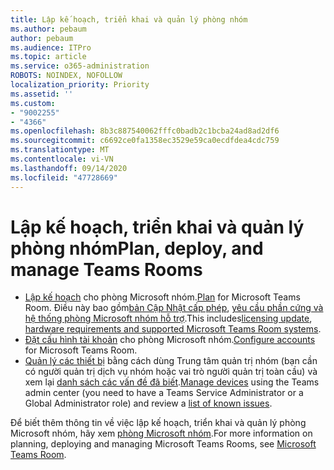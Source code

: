 ```yaml
---
title: Lập kế hoạch, triển khai và quản lý phòng nhóm
ms.author: pebaum
author: pebaum
ms.audience: ITPro
ms.topic: article
ms.service: o365-administration
ROBOTS: NOINDEX, NOFOLLOW
localization_priority: Priority
ms.assetid: ''
ms.custom:
- "9002255"
- "4366"
ms.openlocfilehash: 8b3c887540062fffc0badb2c1bcba24ad8ad2df6
ms.sourcegitcommit: c6692ce0fa1358ec3529e59ca0ecdfdea4cdc759
ms.translationtype: MT
ms.contentlocale: vi-VN
ms.lasthandoff: 09/14/2020
ms.locfileid: "47728669"
---
```

# <a name="plan-deploy-and-manage-teams-rooms"></a><span data-ttu-id="f5c7c-102">Lập kế hoạch, triển khai và quản lý phòng nhóm</span><span class="sxs-lookup"><span data-stu-id="f5c7c-102">Plan, deploy, and manage Teams Rooms</span></span>

- <span data-ttu-id="f5c7c-103">[Lập kế hoạch](https://docs.microsoft.com/MicrosoftTeams/rooms/rooms-plan)  cho phòng Microsoft nhóm.</span><span class="sxs-lookup"><span data-stu-id="f5c7c-103">[Plan](https://docs.microsoft.com/MicrosoftTeams/rooms/rooms-plan)  for Microsoft Teams Room.</span></span> <span data-ttu-id="f5c7c-104">Điều này bao gồm[bản Cập Nhật cấp phép](https://docs.microsoft.com/MicrosoftTeams/rooms/rooms-licensing), [yêu cầu phần cứng và hệ thống phòng Microsoft nhóm hỗ trợ](https://docs.microsoft.com/MicrosoftTeams/rooms/requirements#hardware-requirements).</span><span class="sxs-lookup"><span data-stu-id="f5c7c-104">This includes[licensing update](https://docs.microsoft.com/MicrosoftTeams/rooms/rooms-licensing), [hardware requirements and supported Microsoft Teams Room systems](https://docs.microsoft.com/MicrosoftTeams/rooms/requirements#hardware-requirements).</span></span>
- <span data-ttu-id="f5c7c-105">[Đặt cấu hình tài khoản](https://docs.microsoft.com/MicrosoftTeams/rooms/rooms-configure-accounts)  cho phòng Microsoft nhóm.</span><span class="sxs-lookup"><span data-stu-id="f5c7c-105">[Configure accounts](https://docs.microsoft.com/MicrosoftTeams/rooms/rooms-configure-accounts)  for Microsoft Teams Room.</span></span>
- <span data-ttu-id="f5c7c-106">[Quản lý các thiết bị](https://docs.microsoft.com/microsoftteams/rooms/rooms-manage)  bằng cách dùng Trung tâm quản trị nhóm (bạn cần có người quản trị dịch vụ nhóm hoặc vai trò người quản trị toàn cầu) và xem lại [danh sách các vấn đề đã biết](https://docs.microsoft.com/microsoftteams/rooms/known-issues).</span><span class="sxs-lookup"><span data-stu-id="f5c7c-106">[Manage devices](https://docs.microsoft.com/microsoftteams/rooms/rooms-manage)  using the Teams admin center (you need to have a Teams Service Administrator or a Global Administrator role) and review a [list of known issues](https://docs.microsoft.com/microsoftteams/rooms/known-issues).</span></span>

<span data-ttu-id="f5c7c-107">Để biết thêm thông tin về việc lập kế hoạch, triển khai và quản lý phòng Microsoft nhóm, hãy xem [phòng Microsoft nhóm](https://docs.microsoft.com/microsoftteams/rooms/).</span><span class="sxs-lookup"><span data-stu-id="f5c7c-107">For more information on planning, deploying and managing Microsoft Teams Rooms, see [Microsoft Teams Room](https://docs.microsoft.com/microsoftteams/rooms/).</span></span>
